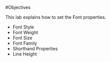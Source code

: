 #Objectives

This lab explains how to set the Font properties.  

- Font Style
- Font Weight
- Font Size
- Font Family
- Shorthand Properties
- Line Height


